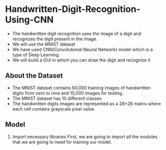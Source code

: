 # Handwritten-Digit-Recognition-Using-CNN
- The handwritten digit recognition uses the image of a digit and recognizes the digit present in the image.
- We will use the MNIST dataset
- We have used CNN(Convolutional Neural Network) model which is a type of Deep Learning.
- We will build a GUI in which you can draw the digit and recognize it
## About the Dataset
- The MNIST dataset contains 60,000 training images of handwritten digits from zero to nine and 10,000 images for testing.
- The MNIST dataset has 10 different classes
- The handwritten digits images are represented as a 28×28 matrix where each cell contains grayscale pixel value.
## Model
1. Import necessary libraries
   First, we are going to import all the modules that we are going to need for training our model.
